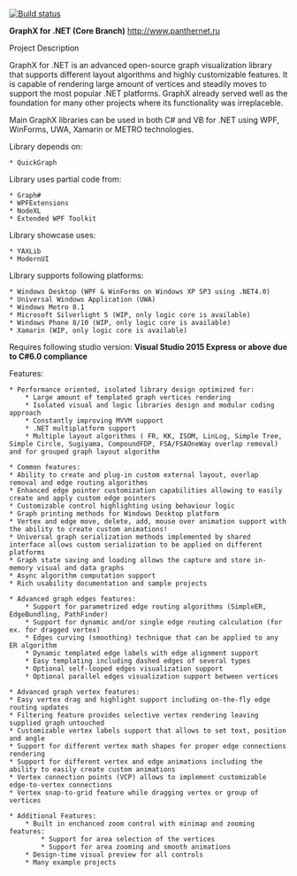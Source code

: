 [![Build status](https://ci.appveyor.com/api/projects/status/0utwfykra5dl0g55?svg=true)](https://ci.appveyor.com/project/panthernet/graphx)

**GraphX for .NET (Core Branch)**
http://www.panthernet.ru 

Project Description

GraphX for .NET is an advanced open-source graph visualization library that supports different layout algorithms and highly customizable features. It is capable of rendering large amount of vertices and steadily moves to support the most popular .NET platforms. GraphX already served well as the foundation for many other projects where its functionality was irreplaceble.

Main GraphX libraries can be used in both C# and VB for .NET using WPF, WinForms, UWA, Xamarin or METRO technologies.

  Library depends on:
  
    * QuickGraph
  
  Library uses partial code from:
  
    * Graph#
    * WPFExtensions
    * NodeXL
    * Extended WPF Toolkit
  
  Library showcase uses:

    * YAXLib
	* ModernUI
	
  Library supports following platforms:
  
    * Windows Desktop (WPF & WinForms on Windows XP SP3 using .NET4.0)
    * Universal Windows Application (UWA)
	* Windows Metro 8.1
    * Microsoft Silverlight 5 (WIP, only logic core is available)
    * Windows Phone 8/10 (WIP, only logic core is available)
	* Xamarin (WIP, only logic core is available)
    
   Requires following studio version:
    **Visual Studio 2015 Express or above due to C#6.0 compliance**

  Features:

    * Performance oriented, isolated library design optimized for:
        * Large amount of templated graph vertices rendering
        * Isolated visual and logic libraries design and modular coding approach
        * Constantly improving MVVM support
        * .NET multiplatform support	
        * Multiple layout algorithms ( FR, KK, ISOM, LinLog, Simple Tree, Simple Circle, Sugiyama, CompoundFDP, FSA/FSAOneWay overlap removal) and for grouped graph layout algorithm

    * Common features:
	* Ability to create and plug-in custom external layout, overlap removal and edge routing algorithms
	* Enhanced edge pointer customization capabilities allowing to easily create and apply custom edge pointers
	* Customizable control highlighting using behaviour logic
	* Graph printing methods for Windows Desktop platform
	* Vertex and edge move, delete, add, mouse over animation support with the ability to create custom animations!
	* Universal graph serialization methods implemented by shared interface allows custom serialization to be applied on different platforms
	* Graph state saving and loading allows the capture and store in-memory visual and data graphs
	* Async algorithm computation support
	* Rich usability documentation and sample projects

    * Advanced graph edges features:
        * Support for parametrized edge routing algorithms (SimpleER, EdgeBundling, PathFinder)
        * Support for dynamic and/or single edge routing calculation (for ex. for dragged vertex)
        * Edges curving (smoothing) technique that can be applied to any ER algorithm
        * Dynamic templated edge labels with edge alignment support
        * Easy templating including dashed edges of several types
        * Optional self-looped edges visualization support
        * Optional parallel edges visualization support between vertices

    * Advanced graph vertex features:
	* Easy vertex drag and highlight support including on-the-fly edge routing updates
	* Filtering feature provides selective vertex rendering leaving supplied graph untouched
	* Customizable vertex labels support that allows to set text, position and angle
	* Support for different vertex math shapes for proper edge connections rendering
	* Support for different vertex and edge animations including the ability to easily create custom animations
	* Vertex connection points (VCP) allows to implement customizable edge-to-vertex connections
	* Vertex snap-to-grid feature while dragging vertex or group of vertices

    * Additional Features:
        * Built in enchanced zoom control with minimap and zooming features:
            * Support for area selection of the vertices
            * Support for area zooming and smooth animations
        * Design-time visual preview for all controls
        * Many example projects
